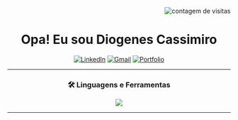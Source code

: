 <p align="right">
  <img src="https://komarev.com/ghpvc/?username=Dev-Diogelucasc&style=flat-square&color=blueviolet" alt="contagem de visitas"/>
</p>

<h1 align="center">
  Opa! Eu sou <strong text-color="purple">Diogenes Cassimiro</strong>
</h1>

<p align="center">
  <a href="https://www.linkedin.com/in/dev-cassimiro/" target="_blank"><img src="https://img.shields.io/badge/LinkedIn-0077B5?style=for-the-badge&logo=linkedin&logoColor=white" alt="LinkedIn"></a>
  <a href="dev.diogelucas@gmail.com"><img src="https://img.shields.io/badge/Gmail-D14836?style=for-the-badge&logo=gmail&logoColor=white" alt="Gmail"></a>
  <a href="https://portflio-diogenes.vercel.app/" target="_blank"><img src="https://img.shields.io/badge/Portfólio-8A2BE2?style=for-the-badge&logo=react&logoColor=white" alt="Portfolio"></a>
</p>

<hr>

<h3 align="center">🛠️ Linguagens e Ferramentas</h3>
<p align="center">
  <a href="https://skillicons.dev">
    <img src="https://skillicons.dev/icons?i=html,css,tailwind,js,react,nodejs,java,git,vscode,mysql,&perline=8" />
  </a>
</p>

<hr>

